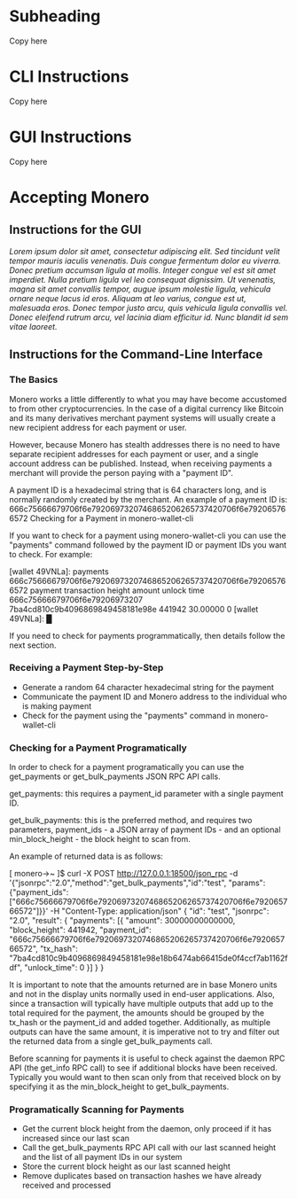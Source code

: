 # Subheading

Copy here

#  CLI Instructions

Copy here

# GUI Instructions

Copy here





# Accepting Monero

## Instructions for the GUI

_Lorem ipsum dolor sit amet, consectetur adipiscing elit. Sed tincidunt velit tempor mauris iaculis venenatis. Duis congue fermentum dolor eu viverra. Donec pretium accumsan ligula at mollis. Integer congue vel est sit amet imperdiet. Nulla pretium ligula vel leo consequat dignissim. Ut venenatis, magna sit amet convallis tempor, augue ipsum molestie ligula, vehicula ornare neque lacus id eros. Aliquam at leo varius, congue est ut, malesuada eros. Donec tempor justo arcu, quis vehicula ligula convallis vel. Donec eleifend rutrum arcu, vel lacinia diam efficitur id. Nunc blandit id sem vitae laoreet._

## Instructions for the Command-Line Interface

### The Basics

Monero works a little differently to what you may have become accustomed to from other cryptocurrencies. In the case of a digital currency like Bitcoin and its many derivatives merchant payment systems will usually create a new recipient address for each payment or user.

However, because Monero has stealth addresses there is no need to have separate recipient addresses for each payment or user, and a single account address can be published. Instead, when receiving payments a merchant will provide the person paying with a "payment ID".

A payment ID is a hexadecimal string that is 64 characters long, and is normally randomly created by the merchant. An example of a payment ID is: 666c75666679706f6e7920697320746865206265737420706f6e792065766572
Checking for a Payment in monero-wallet-cli

If you want to check for a payment using monero-wallet-cli you can use the "payments" command followed by the payment ID or payment IDs you want to check. For example:

[wallet 49VNLa]: payments 666c75666679706f6e7920697320746865206265737420706f6e792065766572
            payment                           transaction               height     amount     unlock time
 666c75666679706f6e79206973207     7ba4cd810c9b4096869849458181e98e     441942     30.00000   0
[wallet 49VNLa]: █

If you need to check for payments programmatically, then details follow the next section.

### Receiving a Payment Step-by-Step

- Generate a random 64 character hexadecimal string for the payment
- Communicate the payment ID and Monero address to the individual who is making payment
- Check for the payment using the "payments" command in monero-wallet-cli

### Checking for a Payment Programatically

In order to check for a payment programatically you can use the get_payments or get_bulk_payments JSON RPC API calls.

get_payments: this requires a payment_id parameter with a single payment ID.

get_bulk_payments: this is the preferred method, and requires two parameters, payment_ids - a JSON array of payment IDs - and an optional min_block_height - the block height to scan from.

An example of returned data is as follows:

[ monero->~ ]$ curl -X POST http://127.0.0.1:18500/json_rpc -d '{"jsonrpc":"2.0","method":"get_bulk_payments","id":"test", "params":{"payment_ids": ["666c75666679706f6e7920697320746865206265737420706f6e792065766572"]}}' -H "Content-Type: application/json"
{
  "id": "test",
  "jsonrpc": "2.0",
  "result": {
    "payments": [{
      "amount": 30000000000000,
      "block_height": 441942,
      "payment_id": "666c75666679706f6e7920697320746865206265737420706f6e792065766572",
      "tx_hash": "7ba4cd810c9b4096869849458181e98e18b6474ab66415de0f4ccf7ab1162fdf",
      "unlock_time": 0
    }]
  }
}

It is important to note that the amounts returned are in base Monero units and not in the display units normally used in end-user applications. Also, since a transaction will typically have multiple outputs that add up to the total required for the payment, the amounts should be grouped by the tx_hash or the payment_id and added together. Additionally, as multiple outputs can have the same amount, it is imperative not to try and filter out the returned data from a single get_bulk_payments call.

Before scanning for payments it is useful to check against the daemon RPC API (the get_info RPC call) to see if additional blocks have been received. Typically you would want to then scan only from that received block on by specifying it as the min_block_height to get_bulk_payments.

### Programatically Scanning for Payments

- Get the current block height from the daemon, only proceed if it has increased since our last scan
- Call the get_bulk_payments RPC API call with our last scanned height and the list of all payment IDs in our system
- Store the current block height as our last scanned height
- Remove duplicates based on transaction hashes we have already received and processed

